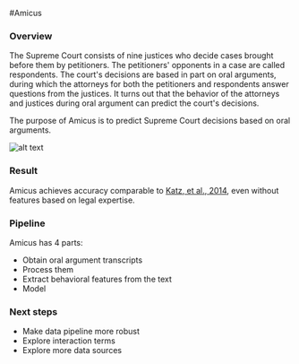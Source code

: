 #Amicus
### Overview
The Supreme Court consists of nine justices who decide cases brought before them by petitioners. The petitioners' opponents in a case are called respondents. The court's decisions are based in part on oral arguments, during which the attorneys for both the petitioners and respondents answer questions from the justices. It turns out that the behavior of the attorneys and justices during oral argument can predict the court's decisions. 

The purpose of Amicus is to predict Supreme Court decisions based on oral arguments. 

![alt text](/court.jpg)

### Result
Amicus achieves accuracy comparable to [Katz, et al., 2014](http://papers.ssrn.com/sol3/papers.cfm?abstract_id=2463244), even without features based on legal expertise. 

### Pipeline 
Amicus has 4 parts:
  - Obtain oral argument transcripts
  - Process them
  - Extract behavioral features from the text
  - Model

### Next steps
  - Make data pipeline more robust
  - Explore interaction terms
  - Explore more data sources
